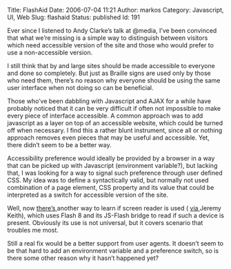 Title: FlashAid
Date: 2006-07-04 11:21
Author: markos
Category: Javascript, UI, Web
Slug: flashaid
Status: published
Id: 191

<div>
 <p>
  Ever since I listened to Andy Clarke’s talk at @media, I’ve been convinced that what we’re missing is a simple way to distinguish between visitors which need accessible version of the site and those who would prefer to use a non-accessible version.
 </p>
 <p>
  I still think that by and large sites should be made accessible to everyone and done so completely. But just as Braille signs are used only by those who need them, there’s no reason why everyone should be using the same user interface when not doing so can be beneficial.
 </p>
 <p>
  Those who’ve been dabbling with Javascript and AJAX for a while have probably noticed that it can be very difficult if often not impossible to make every piece of interface accessible. A common approach was to add javascript as a layer on top of an accessible website, which could be turned off when necessary. I find this a rather blunt instrument, since all or nothing approach removes even pieces that may be useful and accessible. Yet, there didn’t seem to be a better way.
 </p>
 <p>
  Accessibility preference would ideally be provided by a browser in a way that can be picked up with Javascript (environment variable?), but lacking that, I was looking for a way to signal such preference through user defined CSS. My idea was to define a syntactically valid, but normally not used combination of a page element, CSS property and its value that could be interpreted as a switch for accessible version of the site.
 </p>
 <p>
  Well, now
  <a href="http://osflash.org/flashaid">
   there’s
  </a>
  another way to learn if screen reader is used (
  <a href="http://domscripting.com/blog/display/77#comment-container">
   via
  </a>
  Jeremy Keith), which uses Flash 8 and its JS-Flash bridge to read if such a device is present. Obviously its use is not universal, but it covers scenario that troubles me most.
 </p>
 <p>
  Still a real fix would be a better support from user agents. It doesn’t seem to be that hard to add an environment variable and a preference switch, so is there some other reason why it hasn’t happened yet?
 </p>
</div>
